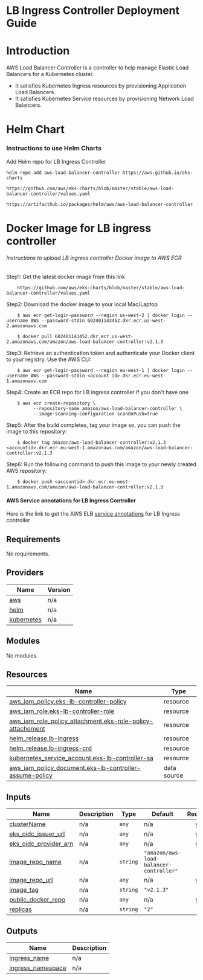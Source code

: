 # LB Ingress Controller Deployment Guide

# Introduction

AWS Load Balancer Controller is a controller to help manage Elastic Load Balancers for a Kubernetes cluster.

* It satisfies Kubernetes Ingress resources by provisioning Application Load Balancers.
* It satisfies Kubernetes Service resources by provisioning Network Load Balancers.
 
# Helm Chart

### Instructions to use Helm Charts

Add Helm repo for LB Ingress Controller

    helm repo add aws-load-balancer-controller https://aws.github.io/eks-charts

    https://github.com/aws/eks-charts/blob/master/stable/aws-load-balancer-controller/values.yaml

    https://artifacthub.io/packages/helm/aws/aws-load-balancer-controller
    

# Docker Image for LB ingress controller

###### Instructions to upload LB ingress controller Docker image to AWS ECR

Step1: Get the latest docker image from this link
        
        https://github.com/aws/eks-charts/blob/master/stable/aws-load-balancer-controller/values.yaml
        
Step2: Download the docker image to your local Mac/Laptop

        $ aws ecr get-login-password --region us-west-2 | docker login --username AWS --password-stdin 602401143452.dkr.ecr.us-west-2.amazonaws.com
        
        $ docker pull 602401143452.dkr.ecr.us-west-2.amazonaws.com/amazon/aws-load-balancer-controller:v2.1.3
        
Step3: Retrieve an authentication token and authenticate your Docker client to your registry. Use the AWS CLI:
        
        $ aws ecr get-login-password --region eu-west-1 | docker login --username AWS --password-stdin <account id>.dkr.ecr.eu-west-1.amazonaws.com
        
Step4: Create an ECR repo for LB ingress controller if you don't have one 
    
        $ aws ecr create-repository \
              --repository-name amazon/aws-load-balancer-controller \
              --image-scanning-configuration scanOnPush=true 
              
Step5: After the build completes, tag your image so, you can push the image to this repository:
        
        $ docker tag amazon/aws-load-balancer-controller:v2.1.3 <accountid>.dkr.ecr.eu-west-1.amazonaws.com/amazon/aws-load-balancer-controller:v2.1.3
        
Step6: Run the following command to push this image to your newly created AWS repository:
        
        $ docker push <accountid>.dkr.ecr.eu-west-1.amazonaws.com/amazon/aws-load-balancer-controller:v2.1.3


#### AWS Service annotations for LB Ingress Controller
Here is the link to get the AWS ELB [service annotations](https://kubernetes-sigs.github.io/aws-load-balancer-controller/latest/guide/service/annotations/) for LB Ingress controller


<!-- BEGINNING OF PRE-COMMIT-TERRAFORM DOCS HOOK -->
## Requirements

No requirements.

## Providers

| Name | Version |
|------|---------|
| <a name="provider_aws"></a> [aws](#provider\_aws) | n/a |
| <a name="provider_helm"></a> [helm](#provider\_helm) | n/a |
| <a name="provider_kubernetes"></a> [kubernetes](#provider\_kubernetes) | n/a |

## Modules

No modules.

## Resources

| Name | Type |
|------|------|
| [aws_iam_policy.eks-lb-controller-policy](https://registry.terraform.io/providers/hashicorp/aws/latest/docs/resources/iam_policy) | resource |
| [aws_iam_role.eks-lb-controller-role](https://registry.terraform.io/providers/hashicorp/aws/latest/docs/resources/iam_role) | resource |
| [aws_iam_role_policy_attachment.eks-role-policy-attachement](https://registry.terraform.io/providers/hashicorp/aws/latest/docs/resources/iam_role_policy_attachment) | resource |
| [helm_release.lb-ingress](https://registry.terraform.io/providers/hashicorp/helm/latest/docs/resources/release) | resource |
| [helm_release.lb-ingress-crd](https://registry.terraform.io/providers/hashicorp/helm/latest/docs/resources/release) | resource |
| [kubernetes_service_account.eks-lb-controller-sa](https://registry.terraform.io/providers/hashicorp/kubernetes/latest/docs/resources/service_account) | resource |
| [aws_iam_policy_document.eks-lb-controller-assume-policy](https://registry.terraform.io/providers/hashicorp/aws/latest/docs/data-sources/iam_policy_document) | data source |

## Inputs

| Name | Description | Type | Default | Required |
|------|-------------|------|---------|:--------:|
| <a name="input_clusterName"></a> [clusterName](#input\_clusterName) | n/a | `any` | n/a | yes |
| <a name="input_eks_oidc_issuer_url"></a> [eks\_oidc\_issuer\_url](#input\_eks\_oidc\_issuer\_url) | n/a | `any` | n/a | yes |
| <a name="input_eks_oidc_provider_arn"></a> [eks\_oidc\_provider\_arn](#input\_eks\_oidc\_provider\_arn) | n/a | `any` | n/a | yes |
| <a name="input_image_repo_name"></a> [image\_repo\_name](#input\_image\_repo\_name) | n/a | `string` | `"amazon/aws-load-balancer-controller"` | no |
| <a name="input_image_repo_url"></a> [image\_repo\_url](#input\_image\_repo\_url) | n/a | `any` | n/a | yes |
| <a name="input_image_tag"></a> [image\_tag](#input\_image\_tag) | n/a | `string` | `"v2.1.3"` | no |
| <a name="input_public_docker_repo"></a> [public\_docker\_repo](#input\_public\_docker\_repo) | n/a | `any` | n/a | yes |
| <a name="input_replicas"></a> [replicas](#input\_replicas) | n/a | `string` | `"2"` | no |

## Outputs

| Name | Description |
|------|-------------|
| <a name="output_ingress_name"></a> [ingress\_name](#output\_ingress\_name) | n/a |
| <a name="output_ingress_namespace"></a> [ingress\_namespace](#output\_ingress\_namespace) | n/a |
<!-- END OF PRE-COMMIT-TERRAFORM DOCS HOOK -->




